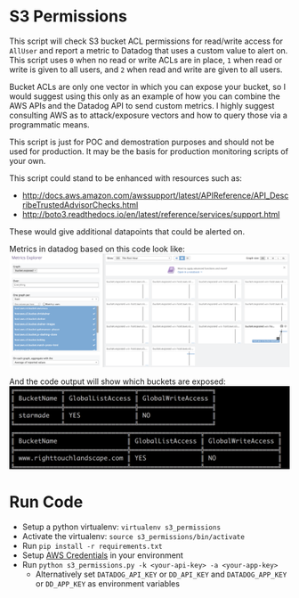 # S3 Permissions
This script will check S3 bucket ACL permissions for read/write access for
`AllUser` and report a metric to Datadog that uses a custom value to alert on.
This script uses `0` when no read or write ACLs are in place, `1` when read or
write is given to all users, and `2` when read and write are given to all users.

Bucket ACLs are only one vector in which you can expose your bucket, so I would
suggest using this only as an example of how you can combine the AWS APIs and
the Datadog API to send custom metrics. I highly suggest consulting AWS as to
attack/exposure vectors and how to query those via a programmatic means.

This script is just for POC and demostration purposes and should not be used for
production. It may be the basis for production monitoring scripts of your own.

This script could stand to be enhanced with resources such as:
- http://docs.aws.amazon.com/awssupport/latest/APIReference/API_DescribeTrustedAdvisorChecks.html
- http://boto3.readthedocs.io/en/latest/reference/services/support.html

These would give additional datapoints that could be alerted on.

Metrics in datadog based on this code look like:
![metrics](metrics.png)

And the code output will show which buckets are exposed:
![output](output.png)

# Run Code
- Setup a python virtualenv: `virtualenv s3_permissions`
- Activate the virtualenv: `source s3_permissions/bin/activate`
- Run `pip install -r requirements.txt`
- Setup [AWS Credentials](http://boto3.readthedocs.io/en/latest/guide/configuration.html)
  in your environment
- Run `python s3_permissions.py -k <your-api-key> -a <your-app-key>`
  - Alternatively set `DATADOG_API_KEY` or `DD_API_KEY` and `DATADOG_APP_KEY` or
    `DD_APP_KEY` as environment variables
